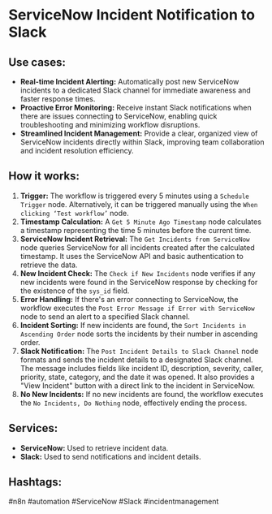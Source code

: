 # ServiceNow Incident Notification to Slack

## Use cases:

- **Real-time Incident Alerting:** Automatically post new ServiceNow incidents to a dedicated Slack channel for immediate awareness and faster response times.
- **Proactive Error Monitoring:** Receive instant Slack notifications when there are issues connecting to ServiceNow, enabling quick troubleshooting and minimizing workflow disruptions.
- **Streamlined Incident Management:** Provide a clear, organized view of ServiceNow incidents directly within Slack, improving team collaboration and incident resolution efficiency.

## How it works:

1.  **Trigger:** The workflow is triggered every 5 minutes using a `Schedule Trigger` node. Alternatively, it can be triggered manually using the `When clicking ‘Test workflow’` node.
2.  **Timestamp Calculation:** A `Get 5 Minute Ago Timestamp` node calculates a timestamp representing the time 5 minutes before the current time.
3.  **ServiceNow Incident Retrieval:** The `Get Incidents from ServiceNow` node queries ServiceNow for all incidents created after the calculated timestamp. It uses the ServiceNow API and basic authentication to retrieve the data.
4.  **New Incident Check:** The `Check if New Incidents` node verifies if any new incidents were found in the ServiceNow response by checking for the existence of the `sys_id` field.
5.  **Error Handling:** If there's an error connecting to ServiceNow, the workflow executes the `Post Error Message if Error with ServiceNow` node to send an alert to a specified Slack channel.
6.  **Incident Sorting:** If new incidents are found, the `Sort Incidents in Ascending Order` node sorts the incidents by their number in ascending order.
7.  **Slack Notification:** The `Post Incident Details to Slack Channel` node formats and sends the incident details to a designated Slack channel. The message includes fields like incident ID, description, severity, caller, priority, state, category, and the date it was opened. It also provides a "View Incident" button with a direct link to the incident in ServiceNow.
8.  **No New Incidents:** If no new incidents are found, the workflow executes the `No Incidents, Do Nothing` node, effectively ending the process.

## Services:

-   **ServiceNow:** Used to retrieve incident data.
-   **Slack:** Used to send notifications and incident details.

## Hashtags:

#n8n #automation #ServiceNow #Slack #incidentmanagement
